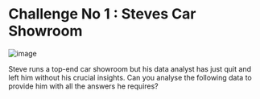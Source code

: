 # Challenge No 1 : Steves Car Showroom

<img src="steveshowroom.jpg" alt="image" class="sql1-image2">

Steve runs a top-end car showroom but his data analyst has just quit and left him without his crucial insights.
Can you analyse the following data to provide him with all the answers he requires?
